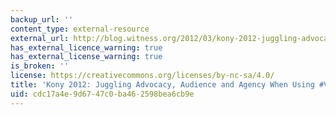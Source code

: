 ```yaml
---
backup_url: ''
content_type: external-resource
external_url: http://blog.witness.org/2012/03/kony-2012-juggling-advocacy-audience-and-agency-when-using-video4change/
has_external_licence_warning: true
has_external_license_warning: true
is_broken: ''
license: https://creativecommons.org/licenses/by-nc-sa/4.0/
title: 'Kony 2012: Juggling Advocacy, Audience and Agency When Using #Video4Change'
uid: cdc17a4e-9d67-47c0-ba46-2598bea6cb9e
---
```

